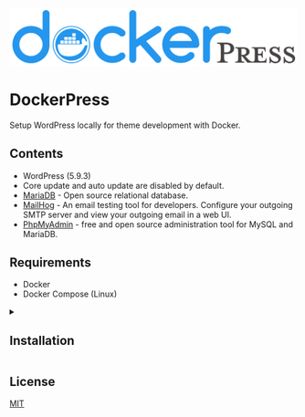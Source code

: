 ![Banner](/assets/banner.png?raw=true "Banner")

# DockerPress

Setup WordPress locally for theme development with Docker.

## Contents

- WordPress (5.9.3)
- Core update and auto update are disabled by default.
- [MariaDB](https://mariadb.org/) - Open source relational database.
- [MailHog](https://github.com/mailhog/MailHog) - An email testing tool for developers. Configure your outgoing SMTP server and view your outgoing email in a web UI.
- [PhpMyAdmin](https://www.phpmyadmin.net/) - free and open source administration tool for MySQL and MariaDB.

## Requirements

- Docker
- Docker Compose (Linux)

<details>
<summary>
<h2>Installation</h2>
</summary>
<p>

With Docker installed and running:

### Clone the repo

````sh
git clone https://github.com/reverievisuals/dockerpress.git
cd dockerpress
````

### Select WordPress branch

To use a different WordPress branch.

For example WordPress 5.8 branch:

```sh
git checkout 5.8
```

### Remove git data

To prevent confusion, if you are also using Git with your theme.

```sh
rm -r .git .gitignore
```

### Setup environment variables:

Copy `.env.example` to `.env` and edit your preferences:

```sh
cp .env.example .env
```

### Run

```sh
docker-compose up -d
```

To access WordPress:

```sh
http://localhost:8000/
```

To access PhpMyAdmin:

```sh
http://localhost:8080/
```

To access MailHog:

```sh
http://localhost:8025/
```
</p>
</details>

## License
[MIT](/LICENSE)
